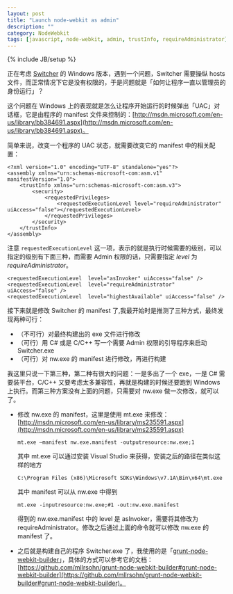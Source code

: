 ```yaml
---
layout: post
title: "Launch node-webkit as admin"
description: ""
category: NodeWebkit
tags: [javascript, node-webkit, admin, trustInfo, requireAdministrator]
---
```

{% include JB/setup %}

正在考虑 [Switcher](https://github.com/Witcher42/Switcher) 的 Windows 版本，遇到一个问题，Switcher 需要操纵 hosts 文件，而正常情况下它是没有权限的，于是问题就是「如何让程序一直以管理员的身份运行」？


这个问题在 Windows 上的表现就是怎么让程序开始运行的时候弹出「UAC」对话框，它是由程序的 manifest 文件来控制的：[http://msdn.microsoft.com/en-us/library/bb384691.aspx](http://msdn.microsoft.com/en-us/library/bb384691.aspx)。

简单来说，改变一个程序的 UAC 状态，就需要改变它的 manifest 中的相关配置：

    <?xml version="1.0" encoding="UTF-8" standalone="yes"?>
    <assembly xmlns="urn:schemas-microsoft-com:asm.v1" manifestVersion="1.0">
    	<trustInfo xmlns="urn:schemas-microsoft-com:asm.v3">
    		<security>
    			<requestedPrivileges>
    				<requestedExecutionLevel level="requireAdministrator" uiAccess="false"></requestedExecutionLevel>
    			</requestedPrivileges>
    		</security>
    	</trustInfo>
    </assembly>

注意 `requestedExecutionLevel` 这一项，表示的就是执行时候需要的级别，可以指定的级别有下面三种，而需要 Admin 权限的话，只需要指定 *level* 为 *requireAdministrator*。

    <requestedExecutionLevel  level="asInvoker" uiAccess="false" />
    <requestedExecutionLevel  level="requireAdministrator" uiAccess="false" />
    <requestedExecutionLevel  level="highestAvailable" uiAccess="false" />

接下来就是修改 Switcher 的 manifest 了,我最开始时是推测了三种方式，最终发现两种可行：

* （不可行）对最终构建出的 exe 文件进行修改
* （可行）用 C# 或是 C/C++ 写一个需要 Admin 权限的引导程序来启动 Switcher.exe
* （可行）对 nw.exe 的 manifest 进行修改，再进行构建

我这里只说一下第三种，第二种有很大的问题：一是多出了一个 exe，一是 C# 需要装平台，C/C++ 又要考虑太多兼容性，再就是构建的时候还要跑到 Windows 上执行。而第三种方案没有上面的问题，只需要对 nw.exe 做一次修改，就可以了。

* 修改 nw.exe 的 manifest，这里是使用 mt.exe 来修改：[http://msdn.microsoft.com/en-us/library/ms235591.aspx](http://msdn.microsoft.com/en-us/library/ms235591.aspx)

      mt.exe –manifest nw.exe.manifest -outputresource:nw.exe;1

    其中 mt.exe 可以通过安装 Visual Studio 来获得，安装之后的路径在类似这样的地方
    
      C:\Program Files (x86)\Microsoft SDKs\Windows\v7.1A\Bin\x64\mt.exe
      
    其中 manifest 可以从 nw.exe 中得到
    
      mt.exe -inputresource:nw.exe;#1 -out:nw.exe.manifest
      
    得到的 nw.exe.manifest 中的 level 是 asInvoker，需要将其修改为 requireAdministrator。修改之后通过上面的命令就可以修改 nw.exe 的 manifest 了。
    
* 之后就是构建自己的程序 Switcher.exe 了，我使用的是「[grunt-node-webkit-builder](https://github.com/mllrsohn/grunt-node-webkit-builder)」，具体的方式可以参考它的文档：[https://github.com/mllrsohn/grunt-node-webkit-builder#grunt-node-webkit-builder](https://github.com/mllrsohn/grunt-node-webkit-builder#grunt-node-webkit-builder)。